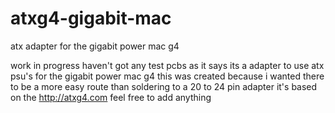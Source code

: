 # atxg4-gigabit-mac
atx adapter for the gigabit power mac g4 


work in progress haven't got any test pcbs
as it says its a adapter to use atx psu's for the gigabit power mac g4 
this was created because i wanted there to be a more easy route than soldering to a 20 to 24 pin adapter 
it's based on the http://atxg4.com feel free to add anything
